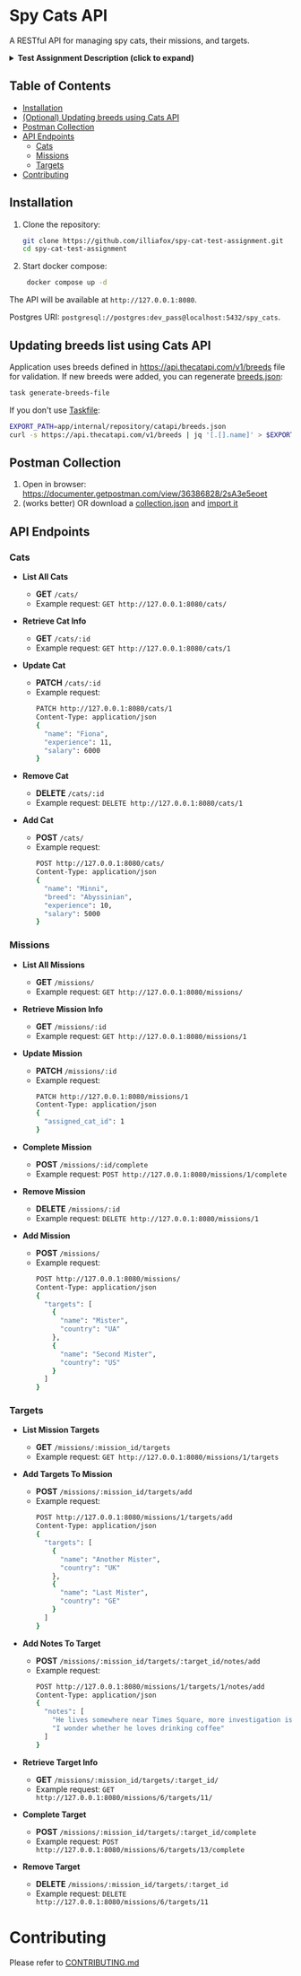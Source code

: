 # Spy Cats API

A RESTful API for managing spy cats, their missions, and targets.


<details>

<b><summary>Test Assignment Description (click to expand)</summary></b>

> ## Overview
> This task involves building of a a simple yet comprehensive CRUD application. The goal is to create a simple yet comprehensive system that demonstrates your understanding in building RESTful APIs, interacting with SQL-like databases, integrating third-party services, and optionally creating user interfaces. The test assessment is expected to be done under 4 hours.
> ## Business Task
> Spy Cat Agency (SCA) asked you to create a management application, so that it simplifies their spying work processes. SCA needs a system to manage their cats, missions they undertake, and targets they are assigned to.
> From cats perspective, a mission consists of spying on targets and collecting data. One cat can only have one mission at a time, and a mission assumes a range of targets (minimum: 1, maximum: 3). While spying, cats should be able to share the collected data into the system by writing notes on a specific target. Cats will be updating their notes from time to time and eventually mark the target as complete. If the target is complete, notes should be frozen, i.e. cats should not be able to update them in any way. After completing all of the targets, the mission is marked as completed.
> From agency perspective, they regularly hire new spy cats and so should be able to add them to  and visualize in the system. SCA should be able to create new missions and then assign them to cats that are available. Targets are created in place along with a mission, meaning that there will be no page to see/create all/individual targets. A target can be added to or deleted from a mission.
> ## Backend Requirements
>   **- Spy Cats**
>   - Ability to create a spy cat in the system
>     - A cat is described as Name, Years of Experience, Breed, and Salary.
>     - Breed must be validated, see General
>     - Ability to remove spy cats from the system
>     - Ability to update spy cats’ information (Salary)
>     - Ability to list spy cats
>     - Ability to get a single spy cat
>- **Missions / Targets**
>  - Ability to create a mission in the system along with targets
>    - A mission contains information about Cat, Targets and Complete state
>    - Each target is unique to a mission, so the endpoint should accept an object describing targets
>    - A target is described as Name, Country, Notes and Complete state
>  - Ability to delete a mission
>    - A mission cannot be deleted if it is already assigned to a cat
>  - Ability to update mission
>    - Ability to mark it as completed
>  - Ability to update mission targets
>    - Ability to mark it as completed
>    - Ability to update Notes
>      - Notes cannot be updated if either the target or the mission is completed
>  - Ability to delete targets from an existing mission
>    - A target cannot be deleted if it is already completed
>  - Ability to add targets to an existing mission
>    - A target cannot be added if the mission is already completed
>  - Ability to assign a cat to a mission
>  - Ability to list missions
>  - Ability to get a single mission
>- **General**
>  - Framework
>    - Use any modern framework, e.g. Gin, Echo, Fiber, etc.
>  - Database
>    - You can use any SQL-like database
>  - Logger middleware
>    - Integrate a logging middleware to log HTTP requests and responses for debugging and monitoring
>  - Validations
>  - Make sure endpoints validate the request body and return an adequate status code if it’s not valid
>  - Validate cat’s breed with [TheCatAPI](https://api.thecatapi.com/v1/breeds)

</details>

## Table of Contents

- [Installation](#installation)
- [(Optional) Updating breeds using Cats API](#updating-breeds-list-using-cats-api)
- [Postman Collection](#postman-collection)
- [API Endpoints](#api-endpoints)
    - [Cats](#cats)
    - [Missions](#missions)
    - [Targets](#targets)
- [Contributing](#contributing)

## Installation

1. Clone the repository:

   ```sh
   git clone https://github.com/illiafox/spy-cat-test-assignment.git
   cd spy-cat-test-assignment
   ```

2. Start docker compose:

   ```sh
    docker compose up -d
   ```

The API will be available at `http://127.0.0.1:8080`.

Postgres URI: `postgresql://postgres:dev_pass@localhost:5432/spy_cats`.

## Updating breeds list using Cats API

Application uses breeds defined in https://api.thecatapi.com/v1/breeds file for validation. If new breeds were added, you can regenerate [breeds.json](app/internal/repository/catapi/breeds.json):

   ```sh
   task generate-breeds-file
   ```
If you don't use [Taskfile](https://taskfile.dev/):
```sh
EXPORT_PATH=app/internal/repository/catapi/breeds.json
curl -s https://api.thecatapi.com/v1/breeds | jq '[.[].name]' > $EXPORT_PATH
```

## Postman Collection

1. Open in browser: https://documenter.getpostman.com/view/36386828/2sA3e5eoet
2. (works better) OR download a [collection.json](collection.json) and [import it](https://learning.postman.com/docs/getting-started/importing-and-exporting/importing-data/)


## API Endpoints

### Cats

- **List All Cats**
    - **GET** `/cats/`
    - Example request: `GET http://127.0.0.1:8080/cats/`

- **Retrieve Cat Info**
    - **GET** `/cats/:id`
    - Example request: `GET http://127.0.0.1:8080/cats/1`

- **Update Cat**
    - **PATCH** `/cats/:id`
    - Example request:
      ```sh
      PATCH http://127.0.0.1:8080/cats/1
      Content-Type: application/json
      {
        "name": "Fiona",
        "experience": 11,
        "salary": 6000
      }
      ```

- **Remove Cat**
    - **DELETE** `/cats/:id`
    - Example request: `DELETE http://127.0.0.1:8080/cats/1`

- **Add Cat**
    - **POST** `/cats/`
    - Example request:
      ```sh
      POST http://127.0.0.1:8080/cats/
      Content-Type: application/json
      {
        "name": "Minni",
        "breed": "Abyssinian",
        "experience": 10,
        "salary": 5000
      }
      ```

### Missions

- **List All Missions**
    - **GET** `/missions/`
    - Example request: `GET http://127.0.0.1:8080/missions/`

- **Retrieve Mission Info**
    - **GET** `/missions/:id`
    - Example request: `GET http://127.0.0.1:8080/missions/1`

- **Update Mission**
    - **PATCH** `/missions/:id`
    - Example request:
      ```sh
      PATCH http://127.0.0.1:8080/missions/1
      Content-Type: application/json
      {
        "assigned_cat_id": 1
      }
      ```

- **Complete Mission**
    - **POST** `/missions/:id/complete`
    - Example request: `POST http://127.0.0.1:8080/missions/1/complete`

- **Remove Mission**
    - **DELETE** `/missions/:id`
    - Example request: `DELETE http://127.0.0.1:8080/missions/1`

- **Add Mission**
    - **POST** `/missions/`
    - Example request:
      ```sh
      POST http://127.0.0.1:8080/missions/
      Content-Type: application/json
      {
        "targets": [
          {
            "name": "Mister",
            "country": "UA"
          },
          {
            "name": "Second Mister",
            "country": "US"
          }
        ]
      }
      ```

### Targets

- **List Mission Targets**
    - **GET** `/missions/:mission_id/targets`
    - Example request: `GET http://127.0.0.1:8080/missions/1/targets`

- **Add Targets To Mission**
    - **POST** `/missions/:mission_id/targets/add`
    - Example request:
      ```sh
      POST http://127.0.0.1:8080/missions/1/targets/add
      Content-Type: application/json
      {
        "targets": [
          {
            "name": "Another Mister",
            "country": "UK"
          },
          {
            "name": "Last Mister",
            "country": "GE"
          }
        ]
      }
      ```

- **Add Notes To Target**
    - **POST** `/missions/:mission_id/targets/:target_id/notes/add`
    - Example request:
      ```sh
      POST http://127.0.0.1:8080/missions/1/targets/1/notes/add
      Content-Type: application/json
      {
        "notes": [
          "He lives somewhere near Times Square, more investigation is required",
          "I wonder whether he loves drinking coffee"
        ]
      }
      ```

- **Retrieve Target Info**
    - **GET** `/missions/:mission_id/targets/:target_id/`
    - Example request: `GET http://127.0.0.1:8080/missions/6/targets/11/`

- **Complete Target**
    - **POST** `/missions/:mission_id/targets/:target_id/complete`
    - Example request: `POST http://127.0.0.1:8080/missions/6/targets/13/complete`

- **Remove Target**
    - **DELETE** `/missions/:mission_id/targets/:target_id`
    - Example request: `DELETE http://127.0.0.1:8080/missions/6/targets/11`


# Contributing
Please refer to [CONTRIBUTING.md](CONTRIBUTING.md) 